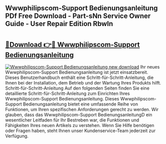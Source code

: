 ## Wwwphilipscom-Support Bedienungsanleitung PDf Free Download - Part-sNn Service Owner Guide - User Repair Edition Rbwln

# <h2><a href="http://df02m0.blite.top/?on=Wwwphilipscom-Support+Bedienungsanleitung">🔗Download 👉🔴 Wwwphilipscom-Support Bedienungsanleitung</a></h2>

[![Wwwphilipscom-Support Bedienungsanleitung new download](https://i.imgur.com/lujVjoI.png)](http://df02m0.blite.top/?on=Wwwphilipscom-Support+Bedienungsanleitung)
Ihr neues Wwwphilipscom-Support Bedienungsanleitung ist jetzt einsatzbereit. Dieses Benutzerhandbuch enthält eine Schritt-für-Schritt-Anleitung, die Ihnen bei der Installation, dem Betrieb und der Wartung Ihres Produkts hilft. Schritt-für-Schritt-Anleitung Auf den folgenden Seiten finden Sie eine detaillierte Schritt-für-Schritt-Anleitung zum Einrichten Ihres Wwwphilipscom-Support Bedienungsanleitung. Dieses Wwwphilipscom-Support Bedienungsanleitung bietet eine umfassende Reihe von Funktionen, um Ihren spezifischen Anforderungen gerecht zu werden. Wir glauben, dass das Wwwphilipscom-Support BedienungsanleitungD ein wesentlicher Leitfaden für Ihr Bestreben war, die Funktionen und Fähigkeiten Ihres neuen Artikels zu verstehen. Wenn Sie Hilfe benötigen oder Fragen haben, steht Ihnen unser Kundenservice-Team jederzeit zur Verfügung.
